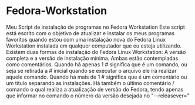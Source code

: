# Fedora-Workstation
Meu Script de instalação de programas no Fedora Workstation
Este script está escrito com o objetivo de atualizar e instalar os meus programas favoritos quando estou com uma instalação nova do Fedora Linux Workstation instalada em qualquer computador que eu esteja utilizando.
Existem duas formas de instalação do Fedora Linux Workstation: A versão completa e a versão de instalação mínima.
Ambas estão contempladas como comentários.
Quando há apenas 1 # significa que é um comando, ou seja se retirada a # inicial quando se executar o arquivo ele irá realizar aquele comando.
Quando há mais de 1 # significa que é um comentário ou um título separando as instalações.
Há também o último comentário / comando o qual realiza a atualização de versão do Fedora, tendo apenas que informar no comando o número da versão desejada no "--releasever=" 
